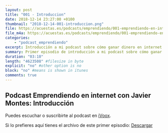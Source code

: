 ```yaml
---
layout: post
title: "001 - Introduccion"
date: 2018-12-14 23:27:00 +0100
thumbnail: "2018-12-14-001-introduccion.png"
file: https://acuestas.es/podcasts/emprendiendo/001-emprendiendo-en-internet-con-javier-montes--introduccion.mp3
file_m4a: https://acuestas.es/podcasts/emprendiendo/001-emprendiendo-en-internet-con-javier-montes--introduccion.m4a
categories:
    - "podcast_emprendiendo"
excerpt: Introducción a mi podcast sobre cómo ganar dinero en internet.
summary: Primer episodio de introducción a mi podcast sobre cómo ganar dinero en internet.
duration: "03:10"
length: "4623508" #filesize in byte
explicit: "no" #other option is no
block: "no" #means is shown in itunes
comments: true
---
```


## Podcast Emprendiendo en internet con Javier Montes: Introducción

Puedes escuchar o suscribirte al podcast en <a href="https://www.ivoox.com/podcast-emprendiendo-internet-javier-montes_sq_f1644992_1.html">iVoox</a>.

Si lo prefieres aquí tienes el archivo de este primer episodio: <a href="https://acuestas.es/podcasts/emprendiendo/001-emprendiendo-en-internet-con-javier-montes--introduccion.mp3">Descargar</a>